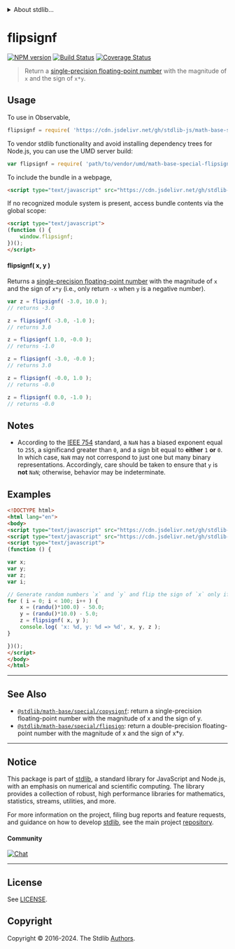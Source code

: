 <!--

@license Apache-2.0

Copyright (c) 2021 The Stdlib Authors.

Licensed under the Apache License, Version 2.0 (the "License");
you may not use this file except in compliance with the License.
You may obtain a copy of the License at

   http://www.apache.org/licenses/LICENSE-2.0

Unless required by applicable law or agreed to in writing, software
distributed under the License is distributed on an "AS IS" BASIS,
WITHOUT WARRANTIES OR CONDITIONS OF ANY KIND, either express or implied.
See the License for the specific language governing permissions and
limitations under the License.

-->


<details>
  <summary>
    About stdlib...
  </summary>
  <p>We believe in a future in which the web is a preferred environment for numerical computation. To help realize this future, we've built stdlib. stdlib is a standard library, with an emphasis on numerical and scientific computation, written in JavaScript (and C) for execution in browsers and in Node.js.</p>
  <p>The library is fully decomposable, being architected in such a way that you can swap out and mix and match APIs and functionality to cater to your exact preferences and use cases.</p>
  <p>When you use stdlib, you can be absolutely certain that you are using the most thorough, rigorous, well-written, studied, documented, tested, measured, and high-quality code out there.</p>
  <p>To join us in bringing numerical computing to the web, get started by checking us out on <a href="https://github.com/stdlib-js/stdlib">GitHub</a>, and please consider <a href="https://opencollective.com/stdlib">financially supporting stdlib</a>. We greatly appreciate your continued support!</p>
</details>

# flipsignf

[![NPM version][npm-image]][npm-url] [![Build Status][test-image]][test-url] [![Coverage Status][coverage-image]][coverage-url] <!-- [![dependencies][dependencies-image]][dependencies-url] -->

> Return a [single-precision floating-point number][ieee754] with the magnitude of `x` and the sign of `x*y`.



<section class="usage">

## Usage

To use in Observable,

```javascript
flipsignf = require( 'https://cdn.jsdelivr.net/gh/stdlib-js/math-base-special-flipsignf@umd/browser.js' )
```

To vendor stdlib functionality and avoid installing dependency trees for Node.js, you can use the UMD server build:

```javascript
var flipsignf = require( 'path/to/vendor/umd/math-base-special-flipsignf/index.js' )
```

To include the bundle in a webpage,

```html
<script type="text/javascript" src="https://cdn.jsdelivr.net/gh/stdlib-js/math-base-special-flipsignf@umd/browser.js"></script>
```

If no recognized module system is present, access bundle contents via the global scope:

```html
<script type="text/javascript">
(function () {
    window.flipsignf;
})();
</script>
```

#### flipsignf( x, y )

Returns a [single-precision floating-point number][ieee754] with the magnitude of `x` and the sign of `x*y` (i.e., only return `-x` when `y` is a negative number).

```javascript
var z = flipsignf( -3.0, 10.0 );
// returns -3.0

z = flipsignf( -3.0, -1.0 );
// returns 3.0

z = flipsignf( 1.0, -0.0 );
// returns -1.0

z = flipsignf( -3.0, -0.0 );
// returns 3.0

z = flipsignf( -0.0, 1.0 );
// returns -0.0

z = flipsignf( 0.0, -1.0 );
// returns -0.0
```

</section>

<!-- /.usage -->

<section class="notes">

## Notes

-   According to the [IEEE 754][ieee754] standard, a `NaN` has a biased exponent equal to `255`, a significand greater than `0`, and a sign bit equal to **either** `1` **or** `0`. In which case, `NaN` may not correspond to just one but many binary representations. Accordingly, care should be taken to ensure that `y` is **not** `NaN`; otherwise, behavior may be indeterminate.

</section>

<!-- /.notes -->

<section class="examples">

## Examples

<!-- eslint no-undef: "error" -->

```html
<!DOCTYPE html>
<html lang="en">
<body>
<script type="text/javascript" src="https://cdn.jsdelivr.net/gh/stdlib-js/random-base-randu@umd/browser.js"></script>
<script type="text/javascript" src="https://cdn.jsdelivr.net/gh/stdlib-js/math-base-special-flipsignf@umd/browser.js"></script>
<script type="text/javascript">
(function () {

var x;
var y;
var z;
var i;

// Generate random numbers `x` and `y` and flip the sign of `x` only if `y` is negative...
for ( i = 0; i < 100; i++ ) {
    x = (randu()*100.0) - 50.0;
    y = (randu()*10.0) - 5.0;
    z = flipsignf( x, y );
    console.log( 'x: %d, y: %d => %d', x, y, z );
}

})();
</script>
</body>
</html>
```

</section>

<!-- /.examples -->

<!-- C interface documentation. -->



<!-- Section for related `stdlib` packages. Do not manually edit this section, as it is automatically populated. -->

<section class="related">

* * *

## See Also

-   <span class="package-name">[`@stdlib/math-base/special/copysignf`][@stdlib/math/base/special/copysignf]</span><span class="delimiter">: </span><span class="description">return a single-precision floating-point number with the magnitude of x and the sign of y.</span>
-   <span class="package-name">[`@stdlib/math-base/special/flipsign`][@stdlib/math/base/special/flipsign]</span><span class="delimiter">: </span><span class="description">return a double-precision floating-point number with the magnitude of x and the sign of x\*y.</span>

</section>

<!-- /.related -->

<!-- Section for all links. Make sure to keep an empty line after the `section` element and another before the `/section` close. -->


<section class="main-repo" >

* * *

## Notice

This package is part of [stdlib][stdlib], a standard library for JavaScript and Node.js, with an emphasis on numerical and scientific computing. The library provides a collection of robust, high performance libraries for mathematics, statistics, streams, utilities, and more.

For more information on the project, filing bug reports and feature requests, and guidance on how to develop [stdlib][stdlib], see the main project [repository][stdlib].

#### Community

[![Chat][chat-image]][chat-url]

---

## License

See [LICENSE][stdlib-license].


## Copyright

Copyright &copy; 2016-2024. The Stdlib [Authors][stdlib-authors].

</section>

<!-- /.stdlib -->

<!-- Section for all links. Make sure to keep an empty line after the `section` element and another before the `/section` close. -->

<section class="links">

[npm-image]: http://img.shields.io/npm/v/@stdlib/math-base-special-flipsignf.svg
[npm-url]: https://npmjs.org/package/@stdlib/math-base-special-flipsignf

[test-image]: https://github.com/stdlib-js/math-base-special-flipsignf/actions/workflows/test.yml/badge.svg?branch=v0.2.0
[test-url]: https://github.com/stdlib-js/math-base-special-flipsignf/actions/workflows/test.yml?query=branch:v0.2.0

[coverage-image]: https://img.shields.io/codecov/c/github/stdlib-js/math-base-special-flipsignf/main.svg
[coverage-url]: https://codecov.io/github/stdlib-js/math-base-special-flipsignf?branch=main

<!--

[dependencies-image]: https://img.shields.io/david/stdlib-js/math-base-special-flipsignf.svg
[dependencies-url]: https://david-dm.org/stdlib-js/math-base-special-flipsignf/main

-->

[chat-image]: https://img.shields.io/gitter/room/stdlib-js/stdlib.svg
[chat-url]: https://app.gitter.im/#/room/#stdlib-js_stdlib:gitter.im

[stdlib]: https://github.com/stdlib-js/stdlib

[stdlib-authors]: https://github.com/stdlib-js/stdlib/graphs/contributors

[umd]: https://github.com/umdjs/umd
[es-module]: https://developer.mozilla.org/en-US/docs/Web/JavaScript/Guide/Modules

[deno-url]: https://github.com/stdlib-js/math-base-special-flipsignf/tree/deno
[deno-readme]: https://github.com/stdlib-js/math-base-special-flipsignf/blob/deno/README.md
[umd-url]: https://github.com/stdlib-js/math-base-special-flipsignf/tree/umd
[umd-readme]: https://github.com/stdlib-js/math-base-special-flipsignf/blob/umd/README.md
[esm-url]: https://github.com/stdlib-js/math-base-special-flipsignf/tree/esm
[esm-readme]: https://github.com/stdlib-js/math-base-special-flipsignf/blob/esm/README.md
[branches-url]: https://github.com/stdlib-js/math-base-special-flipsignf/blob/main/branches.md

[stdlib-license]: https://raw.githubusercontent.com/stdlib-js/math-base-special-flipsignf/main/LICENSE

[ieee754]: https://en.wikipedia.org/wiki/IEEE_754-1985

<!-- <related-links> -->

[@stdlib/math/base/special/copysignf]: https://github.com/stdlib-js/math-base-special-copysignf/tree/umd

[@stdlib/math/base/special/flipsign]: https://github.com/stdlib-js/math-base-special-flipsign/tree/umd

<!-- </related-links> -->

</section>

<!-- /.links -->
